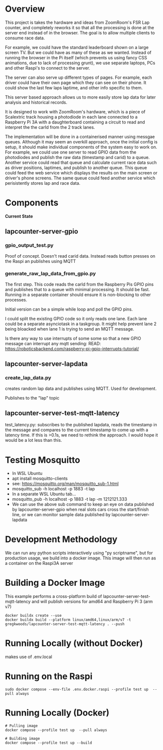 # Overview

This project is takes the hardware and ideas from ZoomRoom's FSR Lap counter, and completely reworks it so that all the processing is done at the server end instead of in the browser. The goal is to allow multiple clients to consume race data. 

For example, we could have the standard leaderboard shown on a large screen TV. But we could have as many of these as we wanted. Instead of running the browser in the Pi itself (which prevents us using fancy CSS animations, due to lack of processing grunt), we use separate laptops, PCs and other Raspi's to connect to the server. 

The server can also serve up different types of pages. For example, each driver could have their own page which they can see on their phone. It could show the last few laps laptime, and other info specific to them.

This server based approach allows us to more easily store lap data for later analysis and historical records.

It is designed to work with ZoomRoom's hardware, which is a piece of Scalextric track housing a photodiode in each lane connected to a Raspberry Pi 3A with a daughterboard containing a circuit to read and interpret the the carId from the 2 track lanes. 

The implementation will be done in a containerised manner using messgae queues. Although it may seem an overkill approach, once the initial config is setup, it should make individual components of the system easy to work on. For example, we could use one server to read GPIO data from the photodiodes and publish the raw data (timestamp and carid) to a queue. Another service could read that queue and calculate current race data such as driver positions, laptimes, and publish to another queue. This queue could feed the web service which displays the results on the main screen or driver's phone screens. The same queue could feed another service which perisistently stores lap and race data.

# Components

**Current State**

## lapcounter-server-gpio

### gpio_output_test.py
Proof of concept. Doesn't read carid data. Instead reads button presses on the Raspi an publishes using MQTT

### generate_raw_lap_data_from_gpio.py
The first step. This code reads the carId from the Raspberry Pis GPIO pins and publishes that to a queue with minimal processing. It should be fast. Running in a separate container should ensure it is non-blocking to other processes. 

Initial version can be a simple while loop and poll the GPIO pins. 

I could split the existing GPIO code so it only reads one lane. Each lane could be a separate asynciotask in a taskgroup. It might help prevent lane 2 being bloacked when lane 1 is trying to send an MQTT message.

Is there any way to use interrupts of some some so that a new GPIO message can interrupt any mqtt sending: 
READ: https://roboticsbackend.com/raspberry-pi-gpio-interrupts-tutorial/



## lapcounter-server-lapdata

### create_lap_data.py
creates random lap data and publishes using MQTT. Used for development.

Publishes to the "lap" topic


## lapcounter-server-test-mqtt-latency
test_latency.py: subscribes to the published lapdata, reads the timestamp in the message and compares to the current timestamp to come up with a latency time. If this is >0.1s, we need to rethink the approach. I would hope it would be a lot less than this.

# Testing Mosquitto

* In WSL Ubuntu
* apt install mosquitto-clients
* see: https://mosquitto.org/man/mosquitto_sub-1.html
* mosquitto_sub -h localhost -p 1883 -t lap
* In a separate WSL Ubuntu tab...
* mosquitto_pub -h localhost -p 1883 -t lap -m 1212121.333
* We can use the above sub command to keep an eye on data published by lapcounter-server-gpio when real slots cars cross the start/finish line, or we can monitor sample data published by lapcounter-server-lapdata

# Development Methodology

We can run any python scripts interactively using "py scriptname", but for production usage, we build into a docker image. This image will then run as a container on the Raspi3A server

# Building a Docker Image

This example performs a cross-platform build of lapcounter-server-test-mqtt-latency and will publish versions for amd64 and Raspberry Pi 3 (arm v7)

```
docker buildx create --use     
docker buildx build --platform linux/amd64,linux/arm/v7 -t gregkwoods/lapcounter-server-test-mqtt-latency . --push
```

# Running Locally (without Docker)

makes use of .env.local


# Running on the Raspi

```
sudo docker compose --env-file .env.docker.raspi --profile test up  --pull always
```

# Running Locally (Docker)

```
# Pulling image
docker compose --profile test up  --pull always

# Building image
docker compose --profile test up --build
```
